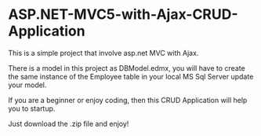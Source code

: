 # ASP.NET-MVC5-with-Ajax-CRUD-Application

This is a simple project that involve asp.net MVC with Ajax.

There is a model in this project as DBModel.edmx, you will have to create the same instance of the Employee table in your local MS Sql Server update your model.

If you are a beginner or enjoy coding, then this CRUD Application will help you to startup.

Just download the .zip file and enjoy!
